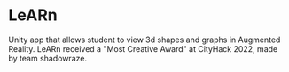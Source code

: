 # LeARn
Unity app that allows student to view 3d shapes and graphs in Augmented Reality. LeARn received a "Most Creative Award" at CityHack 2022, made by team shadowraze.
